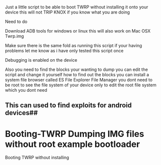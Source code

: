 
Just a little script to be able to boot TWRP without installing it onto your device this will not TRIP KNOX
if you know what you are doing


Need to do 

Download ADB tools for windows or linux this will also work on Mac OSX
Twrp.img 

Make sure there is the same fold as running this script if your having problems let me know as i have only tested this script once

Debugging is enabled on the device

Also you need to find the blocks your wanting to dump you can edit the script and change it yourself 
how to find out the blocks you can install a system file browser called ES File Explorer File Manager
you dont need to be root to see the file system of your device only to edit the root file system which you dont need

## This can used to find exploits for android devices##

# Booting-TWRP Dumping IMG files without root example bootloader
Booting TWRP without installing
